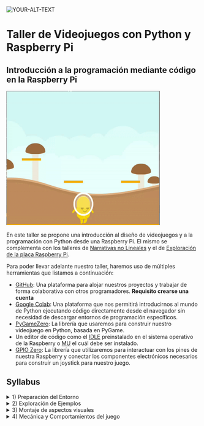 <picture>
 <source media="(prefers-color-scheme: dark)" srcset="https://github.com/Jaamblico/TallerRaspi/assets/15118493/0d20e14c-949c-4a8c-8764-11642132e364">
 <source media="(prefers-color-scheme: light)" srcset="https://github.com/Jaamblico/TallerRaspi/assets/15118493/0d20e14c-949c-4a8c-8764-11642132e364">
 <img alt="YOUR-ALT-TEXT" src="https://github.com/Jaamblico/TallerRaspi/assets/15118493/0d20e14c-949c-4a8c-8764-11642132e364">
</picture>

# Taller de Videojuegos con Python y Raspberry Pi

## Introducción a la programación mediante código en la Raspberry Pi

<img src="assets/mygif.gif" width="400" height="350" />

En este taller se propone una introducción al diseño de videojuegos y a la programación con Python desde una Raspberry Pi. El mismo se complementa con los talleres de [Narrativas no Lineales](https://docs.google.com/presentation/d/1gBIHfYmq7jOo9Yg4-tv1tXL-XLvuvCOaUr7McVtxBJ0/edit?usp=sharing) y el de [Exploración de la placa Raspberry Pi](https://docs.google.com/presentation/d/1HZ0GHMZ_pe09u6gWEd8VEuLeG-s0_oNr-_CQm0VxHXk/edit?usp=drive_link). 

Para poder llevar adelante nuestro taller, haremos uso de múltiples herramientas que listamos a continuación:
+ [GitHub](https://github.com/): Una plataforma para alojar nuestros proyectos y trabajar de forma colaborativa con otros programadores. **Requisito crearse una cuenta**
+ [Google Colab](https://colab.research.google.com/drive/1D40Dv4HyaZIHxj4kKqnhPLD8LP4f2RDE#scrollTo=pRAYol7gySdK): Una plataforma que nos permitirá introducirnos al mundo de Python ejecutando código directamente desde el navegador sin necesidad de descargar entornos de programación específicos. 
+ [PyGameZero](https://pygame-zero.readthedocs.io/en/stable/): La librería que usaremos para construir nuestro videojuego en Python, basada en PyGame.
+ Un editor de código como el [IDLE](https://docs.python.org/es/3/library/idle.html) preinstalado en el sistema operativo de la Raspberry o [MU](https://codewith.mu/en/about) el cuál debe ser instalado. 
+ [GPIO Zero](https://gpiozero.readthedocs.io/en/stable/): La librería que utilizaremos para interactuar con los pines de nuestra Raspberry y conectar los componentes electrónicos necesarios para construir un joystick para nuestro juego.

## Syllabus

<details>

<summary>1) Preparación del Entorno</summary>

+ Comandos de consola en Raspbian (Linux) para crear la estructura de archivos del proyecto
<img src="assets/PalaEntorno.png" width ="116" height = "108">

+ Comandos de GitHub para: configurar la cuenta, clonar el ropositorio remoto y crear una rama.
<img src="assets/MacetaEntorno.png" width ="215" height = "129">

</details>

<details>

<summary>2) Exploración de Ejemplos</summary>

+ Lectura del código (python + Pygame Zero) de los ejemplos descargados.
+ Modificación de aspectos visuales de los ejemplos usando VIM.
<img src="assets/MacetasEjemplos.png" width ="176" height = "157">

</details>

<details>

<summary>3) Montaje de aspectos visuales</summary>

+ Descarga del [Pack de Recursos](https://kenney.nl/assets/platformer-art-deluxe#inline-download).
+ Creación del boceto en lápiz y papel.
+ Creación del código en Pygame Zero para cargar los assets descargados.
<img src="assets/EstudioCine.png" width ="204" height = "123">

</details>

<details>

<summary>4) Mecánica y Comportamientos del juego</summary>

+ Creación de las funciones para la movilidad del personaje (desplazamientos y gravedad).
+ Creación de las funciones para interactuar con el entorno (colisiones y final del juego).
<img src="assets/cajaHerramientas.png" width ="200" height = "133">

</details>

